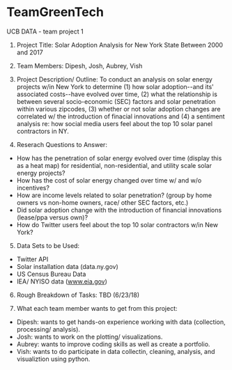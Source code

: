 # TeamGreenTech
UCB DATA  - team project 1

1) Project Title: Solar Adoption Analysis for New York State Between 2000 and 2017 

2) Team Members: Dipesh, Josh, Aubrey, Vish

3) Project Description/ Outline: 
To conduct an analysis on solar energy projects w/in New York to determine (1) how solar adoption--and its' associated costs--have evolved over time, (2) what the relationship is between several socio-economic (SEC) factors and solar penetration within various zipcodes, (3) whether or not solar adoption changes are correlated w/ the introduction of finacial innovations and (4) a sentiment analysis re: how social media users feel about the top 10 solar panel contractors in NY. 

4) Reserach Questions to Answer:
- How has the penetration of solar energy evolved over time (display this as a heat map) for residential, non-residential, and utility scale solar energy projects?
- How has the cost of solar energy changed over time w/ and w/o incentives?
- How are income levels related to solar penetration? (group by home owners vs non-home owners, race/ other SEC factors, etc.)
- Did solar adoption change with the introduction of financial innovations (lease/ppa versus own)?
- How do Twitter users feel about the top 10 solar contractors w/in New York?

5) Data Sets to be Used:
- Twitter API
- Solar installation data (data.ny.gov)
- US Census Bureau Data
- IEA/ NYISO data (www.eia.gov)

6) Rough Breakdown of Tasks: TBD (6/23/18)


7) What each team member wants to get from this project:
- Dipesh: wants to get hands-on experience working with data (collection, processing/ analysis).
- Josh: wants to work on the plotting/ visualizations. 
- Aubrey: wants to improve coding skills as well as create a portfolio.
- Vish: wants to do participate in data collectin, cleaning, analysis, and visualiztion using python.





